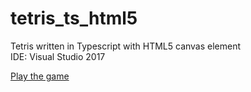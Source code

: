 # tetris_ts_html5
Tetris written in Typescript with HTML5 canvas element<br />
IDE: Visual Studio 2017

<a href="https://stefan-gierens.de/tetris/" target="blank">Play the game</a>
